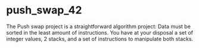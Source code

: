 # push_swap_42
The Push swap project is a straightforward algorithm project:
Data must be sorted in the least amount of instructions.
You have at your disposal a set of integer values, 2 stacks, and a set of instructions to manipulate both stacks.
